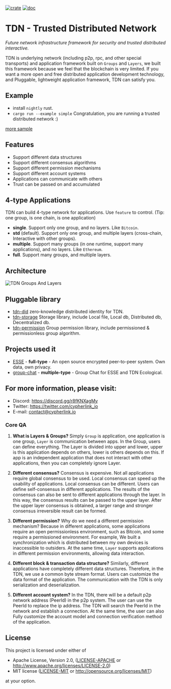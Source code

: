 [![crate](https://img.shields.io/badge/crates.io-v0.5.7-green.svg)](https://crates.io/crates/tdn) [![doc](https://img.shields.io/badge/docs.rs-v0.5.7-blue.svg)](https://docs.rs/tdn)

# TDN - Trusted Distributed Network
*Future network infrastructure framework for security and trusted distributed interactive.*

TDN is underlying network (including p2p, rpc, and other special transports) and application framework built on `Groups` and `Layers`, we built this framework because we feel that the blockchain is very limited. If you want a more open and free distributed application development technology, and Pluggable, lightweight application framework, TDN can satisfy you.

## Example
- install `nightly` rust.
- `cargo run --example simple` Congratulation, you are running a trusted distributed network :)

[more sample](./examples)

## Features
- Support different data structures
- Support different consensus algorithms
- Support different permission mechanisms
- Support different account systems
- Applications can communicate with others
- Trust can be passed on and accumulated

## 4-type Applications
TDN can build 4-type network for applications.
Use `feature` to control. (Tip: one group, is one chain, is one application)

- **single**. Support only one group, and no layers. Like `Bitcoin`.
- **std** (default). Support only one group, and multiple layers (cross-chain, Interactive with other groups).
- **multiple**. Support many groups (in one runtime, support many applications), and no layers. Like `Ethereum`.
- **full**. Support many groups, and multiple layers.

## Architecture
![TDN Groups And Layers](https://cypherlink.io/dist/images/TDN_groups_layers.jpg)

## Pluggable library
- [tdn-did](https://github.com/cypherlink/tdn-did) zero-knowledge distributed identity for TDN.
- [tdn-storage](https://github.com/cypherlink/tdn-storage) Storage library, include Local file, Local db, Distributed db, Decentralized db.
- [tdn-permission](https://github.com/cypherlink/tdn-permission) Group permission library, include permissioned & permissionless group algorithm.

## Projects used it
- [ESSE](https://github.com/CympleTech/esse) - **full-type** - An open source encrypted peer-to-peer system. Own data, own privacy.
- [group-chat](https://github.com/CympleTech/group-chat) - **multiple-type** - Group Chat for ESSE and TDN Ecological.

## For more information, please visit:
- Discord: https://discord.gg/r8fKNXagMy
- Twitter: https://twitter.com/cypherlink_io
- E-mail: contact@cypherlink.io

### Core QA
1. **What is Layers & Groups?**
Simply `Group` is application, one application is one group, `Layer` is communication between apps. In the Group, users can define everything. The Layer is divided into upper and lower, upper is this application depends on others, lower is others depends on this. If app is an independent application that does not interact with other applications, then you can completely ignore Layer.

2. **Different consensus?**
Consensus is expensive. Not all applications require global consensus to be used. Local consensus can speed up the usability of applications. Local consensus can be different. Users can define self-consensus in different applications. The results of the consensus can also be sent to different applications through the layer. In this way, the consensus results can be passed to the upper layer. After the upper layer consensus is obtained, a larger range and stronger consensus irreversible result can be formed.

3. **Different permission?**
Why do we need a different permission mechanism? Because in different applications, some applications require an open permissionless environment, such as Bitcoin, and some require a permissioned environment. For example, We built a synchronization which is distributed between my own devices is inaccessible to outsiders. At the same time, `Layer` supports applications in different permission environments, allowing data interaction.

4. **Different block & transaction data structure?**
Similarly, different applications have completely different data structures. Therefore, in the TDN, we use a common byte stream format. Users can customize the data format of the application. The communication with the TDN is only serialization and deserialization.

5. **Different account system?**
In the TDN, there will be a default p2p network address (PeerId) in the p2p system. The user can use the PeerId to replace the ip address. The TDN will search the PeerId in the network and establish a connection. At the same time, the user can also Fully customize the account model and connection verification method of the application.

## License

This project is licensed under either of

 * Apache License, Version 2.0, ([LICENSE-APACHE](LICENSE-APACHE) or
   http://www.apache.org/licenses/LICENSE-2.0)
 * MIT license ([LICENSE-MIT](LICENSE-MIT) or
   http://opensource.org/licenses/MIT)

at your option.
